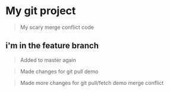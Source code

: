 # My git project


> My scary merge conflict code
## i'm in the feature branch 


> Added to master again

> Made changes for git pull demo

> Made more changes for git pull/fetch demo
> merge conflict

